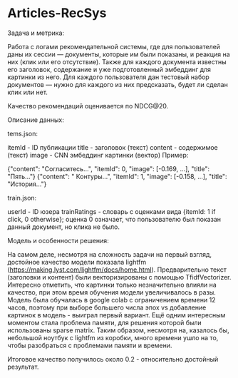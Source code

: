 # Articles-RecSys

Задача и метрика:

Работа с логами рекомендательной системы, где для пользователей даны их сессии — документы, которые им были показаны, и реакция на них (клик или его отсутствие). Также для каждого документа известны его заголовок, содержание и уже подготовленный эмбеддинг для картинки из него. Для каждого пользователя дан тестовый набор документов — нужно для каждого из них предсказать, будет ли сделан клик или нет.

Качество рекомендаций оценивается по NDCG@20. 

Описание данных:

tems.json:

itemId - ID публикации
title - заголовок (текст)
content - содержимое (текст)
image - CNN эмбеддинг картинки (вектор)
Пример:

{"content": "Согласитесь...", "itemId": 0, "image": [-0.169, ...], "title": "Пять..."} {"content": " Контуры...", "itemId": 1, "image": [-0.158, ...], "title": "История..."}

train.json:

userId - ID юзера
trainRatings - словарь с оценками вида {itemId: 1 if click, 0 otherwise}; оценка 0 означает, что пользователю был показан данный документ, но клика не было.

Модель и особенности решения:

На самом деле, несмотря на сложность задачи на первый взгляд, достойное качество модели показала lightfm (https://making.lyst.com/lightfm/docs/home.html). Предварительно текст (заголовки и контент) были векторизированы с помощью TfidfVectorizer. Интересно отметить, что картинки только незначительно влияли на качество, при этом время обучения модели увеличивалось в разы. Модель была обучалась в google colab с ограничением времени 12 часов, поэтому при выборе большего числа эпох vs добавление картинок в модель - выиграл первый вариант. Ещё одним интересным моментом стала проблема памяти, для решения которой были использованы sparse matrix. Таким образом, несмотря на, казалось бы, небольшой ноутбук с lightfm из коробки, много времени ушло на то, чтобы разобраться с проблемами памяти и времени.

Итоговое качество получилось около 0.2 - относительно достойный результат. 
